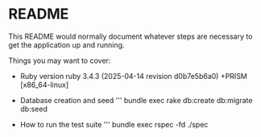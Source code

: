 # README

This README would normally document whatever steps are necessary to get the
application up and running.

Things you may want to cover:

* Ruby version
 ruby 3.4.3 (2025-04-14 revision d0b7e5b6a0) +PRISM [x86_64-linux]

* Database creation and seed
''' bundle exec rake db:create db:migrate db:seed

* How to run the test suite
''' bundle exec rspec -fd ./spec
